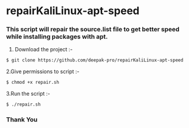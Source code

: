 # repairKaliLinux-apt-speed
### This script will repair the source.list file to get better speed while installing packages with apt.

1. Download the project :- 
```sh
$ git clone https://github.com/deepak-pro/repairKaliLinux-apt-speed
```
2.Give permissions to script :-
```sh
$ chmod +x repair.sh
```
3.Run the script :-
```sh
$ ./repair.sh
```
### Thank You

